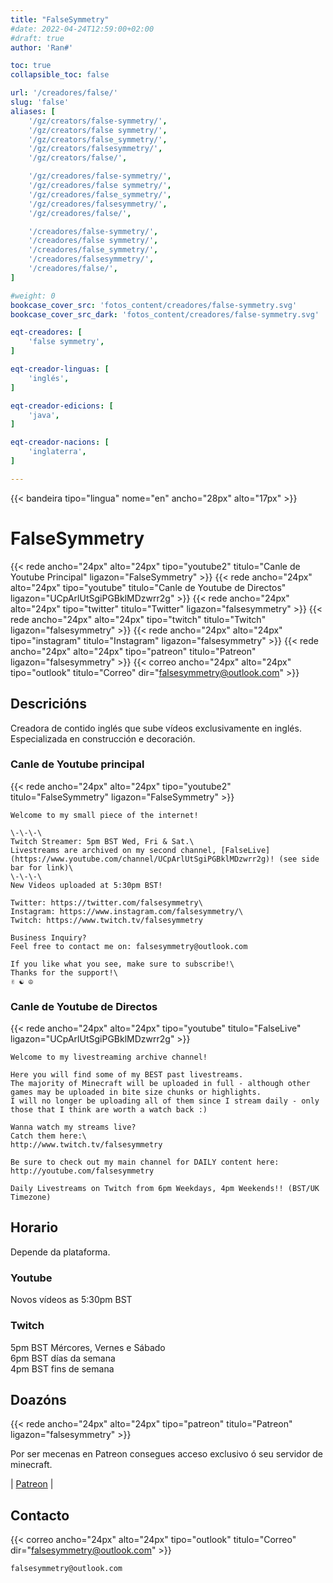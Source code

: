 ```yaml
---
title: "FalseSymmetry"
#date: 2022-04-24T12:59:00+02:00
#draft: true
author: 'Ran#'

toc: true
collapsible_toc: false

url: '/creadores/false/'
slug: 'false'
aliases: [
    '/gz/creators/false-symmetry/',
    '/gz/creators/false symmetry/',
    '/gz/creators/false_symmetry/',
    '/gz/creators/falsesymmetry/',
    '/gz/creators/false/',

    '/gz/creadores/false-symmetry/',
    '/gz/creadores/false symmetry/',
    '/gz/creadores/false_symmetry/',
    '/gz/creadores/falsesymmetry/',
    '/gz/creadores/false/',

    '/creadores/false-symmetry/',
    '/creadores/false symmetry/',
    '/creadores/false_symmetry/',
    '/creadores/falsesymmetry/',
    '/creadores/false/',
]

#weight: 0
bookcase_cover_src: 'fotos_content/creadores/false-symmetry.svg'
bookcase_cover_src_dark: 'fotos_content/creadores/false-symmetry.svg'

eqt-creadores: [
    'false symmetry',
]

eqt-creador-linguas: [
    'inglés',
]

eqt-creador-edicions: [
    'java',
]

eqt-creador-nacions: [
    'inglaterra',
]

---
```


{{< bandeira tipo="lingua" nome="en" ancho="28px" alto="17px" >}}

# FalseSymmetry

{{< rede ancho="24px" alto="24px" tipo="youtube2" titulo="Canle de Youtube Principal" ligazon="FalseSymmetry" >}}
{{< rede ancho="24px" alto="24px" tipo="youtube" titulo="Canle de Youtube de Directos" ligazon="UCpArlUtSgiPGBklMDzwrr2g" >}}
{{< rede ancho="24px" alto="24px" tipo="twitter" titulo="Twitter" ligazon="falsesymmetry" >}}
{{< rede ancho="24px" alto="24px" tipo="twitch" titulo="Twitch" ligazon="falsesymmetry" >}}
{{< rede ancho="24px" alto="24px" tipo="instagram" titulo="Instagram" ligazon="falsesymmetry" >}}
{{< rede ancho="24px" alto="24px" tipo="patreon" titulo="Patreon" ligazon="falsesymmetry" >}}
{{< correo ancho="24px" alto="24px" tipo="outlook" titulo="Correo" dir="falsesymmetry@outlook.com" >}}

## Descricións

Creadora de contido inglés que sube vídeos exclusivamente en inglés.\
Especializada en construcción e decoración.

### Canle de Youtube principal

{{< rede ancho="24px" alto="24px" tipo="youtube2" titulo="FalseSymmetry" ligazon="FalseSymmetry" >}}

```
Welcome to my small piece of the internet!

\-\-\-\
Twitch Streamer: 5pm BST Wed, Fri & Sat.\
Livestreams are archived on my second channel, [FalseLive](https://www.youtube.com/channel/UCpArlUtSgiPGBklMDzwrr2g)! (see side bar for link)\
\-\-\-\
New Videos uploaded at 5:30pm BST!

Twitter: https://twitter.com/falsesymmetry\
Instagram: https://www.instagram.com/falsesymmetry/\
Twitch: https://www.twitch.tv/falsesymmetry

Business Inquiry?
Feel free to contact me on: falsesymmetry@outlook.com

If you like what you see, make sure to subscribe!\
Thanks for the support!\
✌ ☯ ☮
```

### Canle de Youtube de Directos

{{< rede ancho="24px" alto="24px" tipo="youtube" titulo="FalseLive" ligazon="UCpArlUtSgiPGBklMDzwrr2g" >}}

```
Welcome to my livestreaming archive channel!

Here you will find some of my BEST past livestreams.
The majority of Minecraft will be uploaded in full - although other games may be uploaded in bite size chunks or highlights.
I will no longer be uploading all of them since I stream daily - only those that I think are worth a watch back :)

Wanna watch my streams live?
Catch them here:\
http://www.twitch.tv/falsesymmetry

Be sure to check out my main channel for DAILY content here: http://youtube.com/falsesymmetry

Daily Livestreams on Twitch from 6pm Weekdays, 4pm Weekends!! (BST/UK Timezone)
```

## Horario

Depende da plataforma.

### Youtube

Novos vídeos as 5:30pm BST

### Twitch

5pm BST Mércores, Vernes e Sábado\
6pm BST días da semana\
4pm BST fins de semana

## Doazóns

{{< rede ancho="24px" alto="24px" tipo="patreon" titulo="Patreon" ligazon="falsesymmetry" >}}

Por ser mecenas en Patreon consegues acceso exclusivo ó seu servidor de minecraft.

|
[Patreon](https://www.patreon.com/falsesymmetry)
|

## Contacto

{{< correo ancho="24px" alto="24px" tipo="outlook" titulo="Correo" dir="falsesymmetry@outlook.com" >}}

```
falsesymmetry@outlook.com
```
